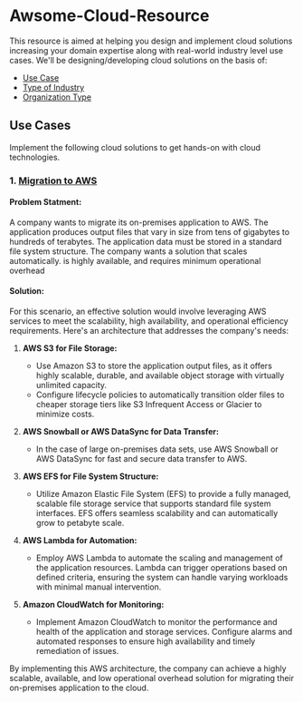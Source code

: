 # Awsome-Cloud-Resource

This resource is aimed at helping you design and implement cloud solutions increasing your domain expertise along with real-world industry level use cases. We'll be designing/developing cloud solutions on the basis of:
  - [Use Case]()
  - [Type of Industry]()
  - [Organization Type]()

## Use Cases
Implement the following cloud solutions to get hands-on with cloud technologies.
### 1. [Migration to AWS]()
#### Problem Statment:
A company wants to migrate its on-premises application to AWS. The application produces output files that vary in size from tens of gigabytes to hundreds of terabytes. The application data must be stored in a standard file system structure. The company wants a solution that scales automatically. is highly available, and requires minimum operational overhead
#### Solution:
For this scenario, an effective solution would involve leveraging AWS services to meet the scalability, high availability, and operational efficiency requirements. Here's an architecture that addresses the company's needs:

1. **AWS S3 for File Storage:**
   - Use Amazon S3 to store the application output files, as it offers highly scalable, durable, and available object storage with virtually unlimited capacity.
   - Configure lifecycle policies to automatically transition older files to cheaper storage tiers like S3 Infrequent Access or Glacier to minimize costs.

2. **AWS Snowball or AWS DataSync for Data Transfer:**
   - In the case of large on-premises data sets, use AWS Snowball or AWS DataSync for fast and secure data transfer to AWS.

3. **AWS EFS for File System Structure:**
   - Utilize Amazon Elastic File System (EFS) to provide a fully managed, scalable file storage service that supports standard file system interfaces. EFS offers seamless scalability and can automatically grow to petabyte scale.

4. **AWS Lambda for Automation:**
   - Employ AWS Lambda to automate the scaling and management of the application resources. Lambda can trigger operations based on defined criteria, ensuring the system can handle varying workloads with minimal manual intervention.

5. **Amazon CloudWatch for Monitoring:**
   - Implement Amazon CloudWatch to monitor the performance and health of the application and storage services. Configure alarms and automated responses to ensure high availability and timely remediation of issues.

By implementing this AWS architecture, the company can achieve a highly scalable, available, and low operational overhead solution for migrating their on-premises application to the cloud.
